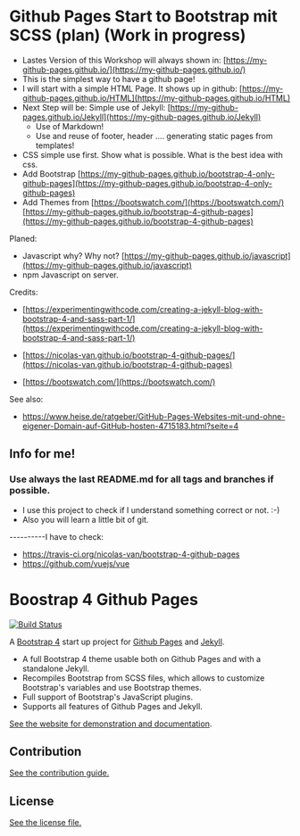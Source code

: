 # Github Pages Start to Bootstrap mit SCSS (plan) (Work in progress)
* Lastes Version of this Workshop will always shown in: [https://my-github-pages.github.io/](https://my-github-pages.github.io/)
* This is the simplest way to have a github page! 
* I will start with a simple HTML Page. It shows up in github: [https://my-github-pages.github.io/HTML](https://my-github-pages.github.io/HTML)     
* Next Step will be: Simple use of Jekyll: [https://my-github-pages.github.io/Jekyll](https://my-github-pages.github.io/Jekyll)
  * Use of Markdown!
  * Use and reuse of footer, header .... generating static pages from templates! 
* CSS simple use first. Show what is possible. What is the best idea with css. 
* Add Bootstrap [https://my-github-pages.github.io/bootstrap-4-only-github-pages](https://my-github-pages.github.io/bootstrap-4-only-github-pages)
* Add Themes from [https://bootswatch.com/](https://bootswatch.com/) [https://my-github-pages.github.io/bootstrap-4-github-pages](https://my-github-pages.github.io/bootstrap-4-github-pages)

Planed:
* Javascript why? Why not? [https://my-github-pages.github.io/javascript](https://my-github-pages.github.io/javascript)
* npm Javascript on server.

Credits:
* [https://experimentingwithcode.com/creating-a-jekyll-blog-with-bootstrap-4-and-sass-part-1/](https://experimentingwithcode.com/creating-a-jekyll-blog-with-bootstrap-4-and-sass-part-1/)

* [https://nicolas-van.github.io/bootstrap-4-github-pages/](https://nicolas-van.github.io/bootstrap-4-github-pages)
* [https://bootswatch.com/](https://bootswatch.com/)

See also: 
* https://www.heise.de/ratgeber/GitHub-Pages-Websites-mit-und-ohne-eigener-Domain-auf-GitHub-hosten-4715183.html?seite=4

## Info for me!

### Use always the last README.md for all tags and branches if possible. 
* I use this project to check if I understand something correct or not. :-)
* Also you will learn a little bit of git.

----------I have to check:
* https://travis-ci.org/nicolas-van/bootstrap-4-github-pages
* https://github.com/vuejs/vue

# Boostrap 4 Github Pages

[![Build Status](https://travis-ci.org/nicolas-van/bootstrap-4-github-pages.svg?branch=master)](https://travis-ci.org/nicolas-van/bootstrap-4-github-pages)

A [Bootstrap 4](https://getbootstrap.com/) start up project for [Github Pages](https://pages.github.com/) and [Jekyll](https://jekyllrb.com/).

* A full Bootstrap 4 theme usable both on Github Pages and with a standalone Jekyll.
* Recompiles Bootstrap from SCSS files, which allows to customize Bootstrap's variables and use Bootstrap themes.
* Full support of Bootstrap's JavaScript plugins.
* Supports all features of Github Pages and Jekyll.

[See the website for demonstration and documentation](https://nicolas-van.github.io/bootstrap-4-github-pages/).

## Contribution

[See the contribution guide.](./CONTRIBUTING.md)

## License

[See the license file.](./LICENSE.md)
